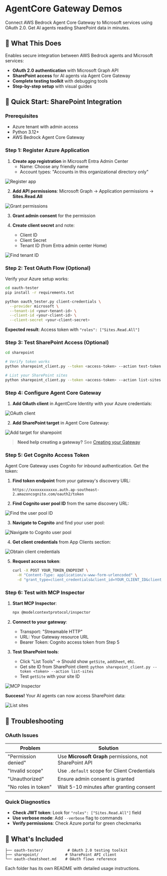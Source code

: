 # AgentCore Gateway Demos

Connect AWS Bedrock Agent Core Gateway to Microsoft services using OAuth 2.0. Get AI agents reading SharePoint data in minutes.

## 🎯 What This Does

Enables secure integration between AWS Bedrock agents and Microsoft services:
- **OAuth 2.0 authentication** with Microsoft Graph API
- **SharePoint access** for AI agents via Agent Core Gateway
- **Complete testing toolkit** with debugging tools
- **Step-by-step setup** with visual guides

## 🚀 Quick Start: SharePoint Integration

### Prerequisites
- Azure tenant with admin access
- Python 3.12+
- AWS Bedrock Agent Core Gateway

### Step 1: Register Azure Application

1. **Create app registration** in Microsoft Entra Admin Center
   - Name: Choose any friendly name
   - Account types: "Accounts in this organizational directory only"

![Register app](sharepoint/register_app.png)

2. **Add API permissions**: Microsoft Graph → Application permissions → **Sites.Read.All**

![Grant permissions](sharepoint/add_permissions.png)

3. **Grant admin consent** for the permission

4. **Create client secret** and note:
   - Client ID
   - Client Secret  
   - Tenant ID (from Entra admin center Home)

![Find tenant ID](sharepoint/find_tenant_id.png)

### Step 2: Test OAuth Flow (Optional)

Verify your Azure setup works:

```bash
cd oauth-tester
pip install -r requirements.txt

python oauth_tester.py client-credentials \
  --provider microsoft \
  --tenant-id <your-tenant-id> \
  --client-id <your-client-id> \
  --client-secret <your-client-secret>
```

**Expected result**: Access token with `"roles": ["Sites.Read.All"]`

### Step 3: Test SharePoint Access (Optional)

```bash
cd sharepoint

# Verify token works
python sharepoint_client.py --token <access-token> --action test-token

# List your SharePoint sites  
python sharepoint_client.py --token <access-token> --action list-sites
```

### Step 4: Configure Agent Core Gateway

1. **Add OAuth client** in AgentCore Identity with your Azure credentials:

![OAuth client](sharepoint/oauth_client_setup.png)

2. **Add SharePoint target** in Agent Core Gateway:

![Add target for sharepoint](sharepoint/add_target_sharepoint.png)

> **Need help creating a gateway?** See [Creating your Gateway](https://docs.aws.amazon.com/bedrock-agentcore/latest/devguide/create-gateway-methods.html)

### Step 5: Get Cognito Access Token

Agent Core Gateway uses Cognito for inbound authentication. Get the token:

1. **Find token endpoint** from your gateway's discovery URL:
   ```
   https://xxxxxxxxxxxx.auth.ap-southeast-2.amazoncognito.com/oauth2/token
   ```

2. **Find Cognito user pool ID** from the same discovery URL:

![Find the user pool ID](find_user_pool_id.png)

3. **Navigate to Cognito** and find your user pool:

![Navigate to Cognito user pool](find_user_pool.png)

4. **Get client credentials** from App Clients section:

![Obtain client credentials](cognito_client_credentials.png)

5. **Request access token**:
   ```bash
   curl -X POST YOUR_TOKEN_ENDPOINT \
     -H "Content-Type: application/x-www-form-urlencoded" \
     -d "grant_type=client_credentials&client_id=YOUR_CLIENT_ID&client_secret=YOUR_CLIENT_SECRET"
   ```

### Step 6: Test with MCP Inspector

1. **Start MCP Inspector**:
   ```bash
   npx @modelcontextprotocol/inspector
   ```

2. **Connect to your gateway**:
   - Transport: "Streamable HTTP"
   - URL: Your Gateway resource URL
   - Bearer Token: Cognito access token from Step 5

3. **Test SharePoint tools**:
   - Click "List Tools" → Should show `getSite`, `addSheet`, etc.
   - Get site ID from SharePoint client: `python sharepoint_client.py --token <token> --action list-sites`
   - Test `getSite` with your site ID

![MCP Inspector](mcp_inspector.png)

**Success!** Your AI agents can now access SharePoint data:

![List sites](list_sites.png)

## 🔧 Troubleshooting

### OAuth Issues
| Problem | Solution |
|---------|----------|
| "Permission denied" | Use **Microsoft Graph** permissions, not SharePoint API |
| "Invalid scope" | Use `.default` scope for Client Credentials |
| "Unauthorized" | Ensure admin consent is granted |
| "No roles in token" | Wait 5-10 minutes after granting consent |

### Quick Diagnostics
- **Check JWT token**: Look for `"roles": ["Sites.Read.All"]` field
- **Use verbose mode**: Add `--verbose` flag to commands
- **Verify permissions**: Check Azure portal for green checkmarks

## 📁 What's Included

```
├── oauth-tester/           # OAuth 2.0 testing toolkit
├── sharepoint/            # SharePoint API client  
└── oauth-cheatsheet.md    # OAuth flows reference
```

Each folder has its own README with detailed usage instructions.



